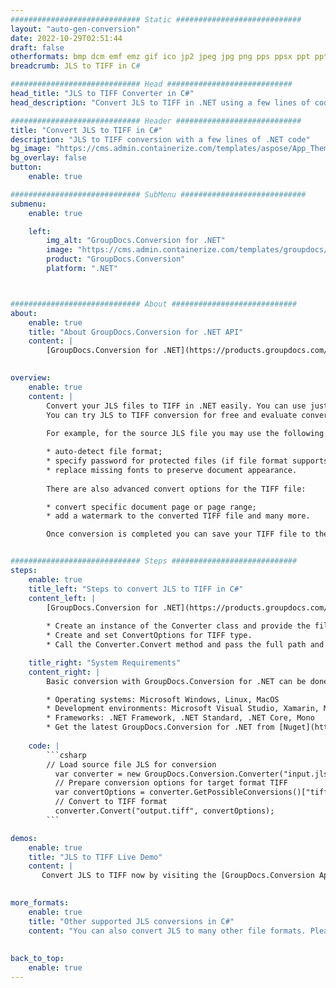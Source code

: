 ```yaml
---
############################# Static ############################
layout: "auto-gen-conversion"
date: 2022-10-29T02:51:44
draft: false
otherformats: bmp dcm emf emz gif ico jp2 jpeg jpg png pps ppsx ppt pptx psb psd svg svgz tga tif tiff webp wmf wmz
breadcrumb: JLS to TIFF in C#

############################# Head ############################
head_title: "JLS to TIFF Converter in C#"
head_description: "Convert JLS to TIFF in .NET using a few lines of code. Use the GroupDocs Document Conversion API to convert over 160 file formats."

############################# Header ############################
title: "Convert JLS to TIFF in C#"
description: "JLS to TIFF conversion with a few lines of .NET code"
bg_image: "https://cms.admin.containerize.com/templates/aspose/App_Themes/V3/images/bg/header1.png"
bg_overlay: false
button:
    enable: true

############################# SubMenu ############################
submenu:
    enable: true

    left:
        img_alt: "GroupDocs.Conversion for .NET"
        image: "https://cms.admin.containerize.com/templates/groupdocs/images/product-logos/90x90-noborder/groupdocs-conversion-net.png"
        product: "GroupDocs.Conversion"
        platform: ".NET"



############################# About ############################
about:
    enable: true
    title: "About GroupDocs.Conversion for .NET API"
    content: |
        [GroupDocs.Conversion for .NET](https://products.groupdocs.com/conversion/net/) can be used to convert Microsoft Word, Excel, PowerPoint, PDF, Visio and other formats. GroupDocs.Conversion is a standalone API that is suitable for back-end and internal systems where high performance is required. It does not depend on any software such as Microsoft or Open Office.
    

overview:
    enable: true
    content: |
        Convert your JLS files to TIFF in .NET easily. You can use just a couple of C# code lines in any platform of your choice like - Windows, Linux, macOS.
        You can try JLS to TIFF conversion for free and evaluate conversion results quality.  Along with simple file conversion scenarios you can try more advanced options for loading source JLS file and for saving output TIFF result. 
        
        For example, for the source JLS file you may use the following load options:

        * auto-detect file format;
        * specify password for protected files (if file format supports it);
        * replace missing fonts to preserve document appearance.
        
        There are also advanced convert options for the TIFF file:

        * convert specific document page or page range;
        * add a watermark to the converted TIFF file and many more.

        Once conversion is completed you can save your TIFF file to the local file path or any third-party storage like FTP, Amazon S3, Google Drive, Dropbox etc. Please note - to convert JLS to TIFF there is no need for any additional software installed - like MS Office, Open Office, Adobe Acrobat Reader etc.


############################# Steps ############################
steps:
    enable: true
    title_left: "Steps to convert JLS to TIFF in C#"
    content_left: |
        [GroupDocs.Conversion for .NET](https://products.groupdocs.com/conversion/net/) makes it easy for developers to convert a JLS file to TIFF with a few lines of code.
        
        * Create an instance of the Converter class and provide the file JLS with the full path
        * Create and set ConvertOptions for TIFF type.
        * Call the Converter.Convert method and pass the full path and format (TIFF) as a parameter

    title_right: "System Requirements"
    content_right: |
        Basic conversion with GroupDocs.Conversion for .NET can be done in just a few simple steps. Our APIs are supported on all major platforms and operating systems. Before executing the code below, make sure you have the following prerequisites installed on your system.

        * Operating systems: Microsoft Windows, Linux, MacOS
        * Development environments: Microsoft Visual Studio, Xamarin, MonoDevelop
        * Frameworks: .NET Framework, .NET Standard, .NET Core, Mono
        * Get the latest GroupDocs.Conversion for .NET from [Nuget](https://www.nuget.org/packages/groupdocs.conversion)
         
    code: |
        ```csharp    
        // Load source file JLS for conversion
          var converter = new GroupDocs.Conversion.Converter("input.jls");
          // Prepare conversion options for target format TIFF
          var convertOptions = converter.GetPossibleConversions()["tiff"].ConvertOptions;
          // Convert to TIFF format
          converter.Convert("output.tiff", convertOptions);
        ```

demos:
    enable: true
    title: "JLS to TIFF Live Demo"
    content: |
       Convert JLS to TIFF now by visiting the [GroupDocs.Conversion App](https://products.groupdocs.app/conversion/family) website. Online demo has the following advantages
          

more_formats:
    enable: true
    title: "Other supported JLS conversions in C#"
    content: "You can also convert JLS to many other file formats. Please see the list below."
       
       
back_to_top:
    enable: true
---
```

